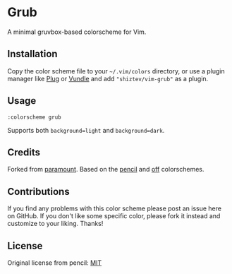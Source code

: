 # Grub

A minimal gruvbox-based colorscheme for Vim.

## Installation

Copy the color scheme file to your `~/.vim/colors` directory, or use a plugin
manager like [Plug][] or [Vundle][] and add `"shiztev/vim-grub"`
as a plugin.

[vundle]: https://github.com/gmarik/Vundle.vim
[plug]: https://github.com/junegunn/vim-plug

## Usage

```
:colorscheme grub
```

Supports both `background=light` and `background=dark`.

## Credits

Forked from [paramount][].
Based on the [pencil][] and [off][] colorschemes.

[paramount]: https://github.com/owickstrom/vim-colors-paramount
[pencil]: https://github.com/reedes/vim-colors-pencil
[off]: https://github.com/reedes/vim-colors-off

## Contributions

If you find any problems with this color scheme please post an issue here on
GitHub. If you don't like some specific color, please fork it instead and customize
to your liking. Thanks!

## License

Original license from pencil: [MIT](LICENSE)
